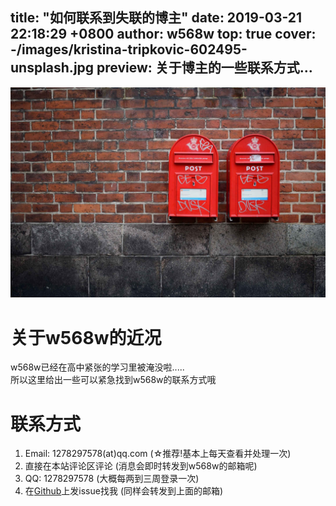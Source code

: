 title: "如何联系到失联的博主"
date: 2019-03-21 22:18:29 +0800
author: w568w
top: true
cover: -/images/kristina-tripkovic-602495-unsplash.jpg
preview: 关于博主的一些联系方式...
---
![Photo by Kristina Tripkovic on Unsplash](images/kristina-tripkovic-602495-unsplash.jpg)

# 关于w568w的近况 

w568w已经在高中紧张的学习里被淹没啦.....  
所以这里给出一些可以紧急找到w568w的联系方式哦  

# 联系方式
1. Email: 1278297578(at)qq.com (☆推荐!基本上每天查看并处理一次)
2. 直接在本站评论区评论 (消息会即时转发到w568w的邮箱呢)
3. QQ: 1278297578 (大概每两到三周登录一次)
4. 在[Github](https://github.com/w568w/)上发issue找我 (同样会转发到上面的邮箱)